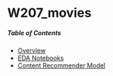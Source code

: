 # W207_movies

##### Table of Contents  
- [Overview](#overview)  
- [EDA Notebooks](#eda)
- [Content Recommender Model](#content-recommender-model)